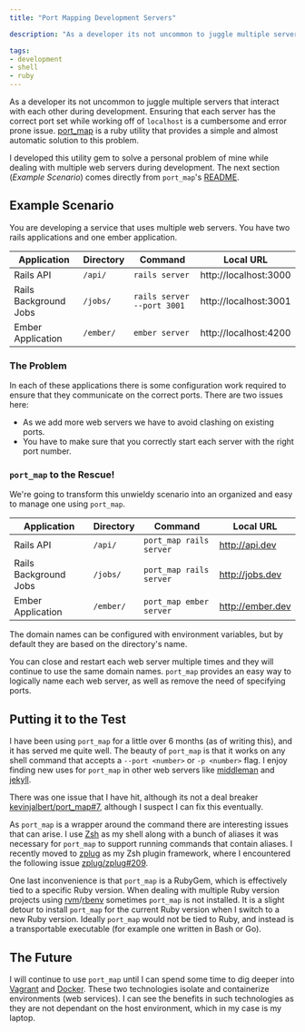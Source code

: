 ```yaml
---
title: "Port Mapping Development Servers"

description: "As a developer its not uncommon to juggle multiple servers that interact with each other during development. Ensuring that each server has the correct port set while working off of localhost is a cumbersome and error prone issue. port_map is a ruby utility that provides a simple and almost automatic solution to this problem."

tags:
- development
- shell
- ruby
---
```


As a developer its not uncommon to juggle multiple servers that interact with each other during development. Ensuring that each server has the correct port set while working off of `localhost` is a cumbersome and error prone issue. [port_map](https://github.com/kevinjalbert/port_map) is a ruby utility that provides a simple and almost automatic solution to this problem.

I developed this utility gem to solve a personal problem of mine while dealing with multiple web servers during development. The next section (_Example Scenario_) comes directly from `port_map`'s [README](https://github.com/kevinjalbert/port_map#example-scenario).

## Example Scenario
You are developing a service that uses multiple web servers. You have two rails applications and one ember application.

| Application | Directory | Command | Local URL |
|-------------|-----------|---------|-----------|
Rails API | `/api/` | `rails server` | http://localhost:3000
Rails Background Jobs | ``/jobs/`` | `rails server --port 3001` | http://localhost:3001
Ember Application | `/ember/` | `ember server` | http://localhost:4200

### The Problem
In each of these applications there is some configuration work required to ensure that they communicate on the correct ports. There are two issues here:

- As we add more web servers we have to avoid clashing on existing ports.
- You have to make sure that you correctly start each server with the right port number.

### `port_map` to the Rescue!
We're going to transform this unwieldy scenario into an organized and easy to manage one using `port_map`.

| Application | Directory | Command | Local URL |
|-------------|-----------|---------|-----------|
Rails API | `/api/` | `port_map rails server` | http://api.dev
Rails Background Jobs | ``/jobs/`` | `port_map rails server` | http://jobs.dev
Ember Application | `/ember/` | `port_map ember server` | http://ember.dev

The domain names can be configured with environment variables, but by default they are based on the directory's name.

You can close and restart each web server multiple times and they will continue to use the same domain names. `port_map` provides an easy way to logically name each web server, as well as remove the need of specifying ports.

## Putting it to the Test
I have been using `port_map` for a little over 6 months (as of writing this), and it has served me quite well. The beauty of `port_map` is that it works on any shell command that accepts a `--port <number>` or `-p <number>` flag. I enjoy finding new uses for `port_map` in other web servers like [middleman](https://middlemanapp.com) and [jekyll](https://jekyllrb.com).

There was one issue that I have hit, although its not a deal breaker [kevinjalbert/port_map#7](https://github.com/kevinjalbert/port_map/issues/7), although I suspect I can fix this eventually.

As `port_map` is a wrapper around the command there are interesting issues that can arise. I use [Zsh](http://www.zsh.org/) as my shell along with a bunch of aliases it was necessary for `port_map` to support running commands that contain aliases. I recently moved to [zplug](https://zplug.sh/) as my Zsh plugin framework, where I encountered the following issue [zplug/zplug#209](https://github.com/zplug/zplug/issues/209).

One last inconvenience is that `port_map` is a RubyGem, which is effectively tied to a specific Ruby version. When dealing with multiple Ruby version projects using [rvm](https://rvm.io/)/[rbenv](http://rbenv.org/) sometimes `port_map` is not installed. It is a slight detour to install `port_map` for the current Ruby version when I switch to a new Ruby version. Ideally `port_map` would not be tied to Ruby, and instead is a transportable executable (for example one written in Bash or Go).

## The Future
I will continue to use `port_map` until I can spend some time to dig deeper into [Vagrant](https://www.vagrantup.com/) and [Docker](https://www.docker.com/). These two technologies isolate and containerize environments (web services). I can see the benefits in such technologies as they are not dependant on the host environment, which in my case is my laptop.

